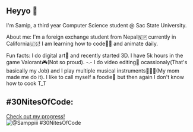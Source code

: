 ## Heyyo 👋

I'm Samip, a third year Computer Science student @ Sac State University. 

About me:
I'm a foreign exchange student from Nepal🇳🇵 currently in California🇺🇸! I am learning how to code🧑‍💻 and animate daily.


Fun facts:
I do digital art🎨 and recently started 3D.
I have 5k hours in the game Valorant🎮(Not so proud). -.-
I do video editing🎥 ocassionaly(That's basically my Job) and I play multiple musical instruments🎸🎹🎼(My mom made me do it).
I like to call myself a foodie🍕 but then again I don't know how to cook T_T

## #30NitesOfCode:
  [Check out my progress!](https://www.codedex.io/@Samppiii/30-nites-of-code)  
  ![@Samppiii #30NitesOfCode](https://www.codedex.io/api/petStatus?user=Samppiii)

